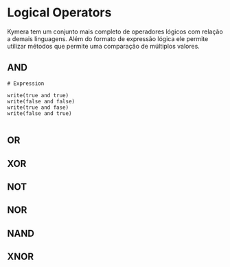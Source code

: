 # Logical Operators

Kymera tem um conjunto mais completo de operadores lógicos com relação a demais linguagens. Além do formato de expressão lógica ele permite utilizar métodos que permite uma comparação de múltiplos valores.

## AND

```text
# Expression

write(true and true)
write(false and false)
write(true and fase)
write(false and true)


```

## OR

## XOR

## NOT

## NOR

## NAND

## XNOR

